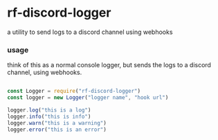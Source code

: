 # rf-discord-logger
a utility to send logs to a discord channel using webhooks

### usage
think of this as a normal console logger, but sends the logs to a discord channel, using webhooks.


```javascript

const Logger = require("rf-discord-logger")
const logger = new Logger("logger name", "hook url")

logger.log("this is a log")
logger.info("this is info")
logger.warn("this is a warning")
logger.error("this is an error")


```
